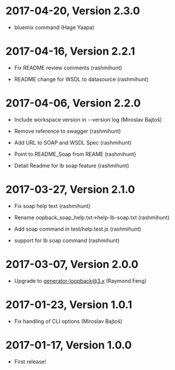 2017-04-20, Version 2.3.0
=========================

 * bluemix command (Hage Yaapa)


2017-04-16, Version 2.2.1
=========================

 * Fix README review comments (rashmihunt)

 * README change for WSDL to datasource (rashmihunt)


2017-04-06, Version 2.2.0
=========================

 * Include workspace version in --version log (Miroslav Bajtoš)

 * Remove reference to swagger (rashmihunt)

 * Add URL to SOAP and WSDL Spec (rashmihunt)

 * Point to README_Soap from REAME (rashmihunt)

 * Detail Readme for lb soap feature (rashmihunt)


2017-03-27, Version 2.1.0
=========================

 * Fix soap help text (rashmihunt)

 * Rename oopback_soap_help.txt->help-lb-soap.txt (rashmihunt)

 * Add soap command in test/help.test.js (rashmihunt)

 * support for lb soap command (rashmihunt)


2017-03-07, Version 2.0.0
=========================

 * Upgrade to generator-loopback@3.x (Raymond Feng)


2017-01-23, Version 1.0.1
=========================

 * Fix handling of CLI options (Miroslav Bajtoš)


2017-01-17, Version 1.0.0
=========================

 * First release!
